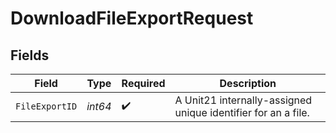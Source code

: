 # DownloadFileExportRequest


## Fields

| Field                                                         | Type                                                          | Required                                                      | Description                                                   |
| ------------------------------------------------------------- | ------------------------------------------------------------- | ------------------------------------------------------------- | ------------------------------------------------------------- |
| `FileExportID`                                                | *int64*                                                       | :heavy_check_mark:                                            | A Unit21 internally-assigned unique identifier for an a file. |